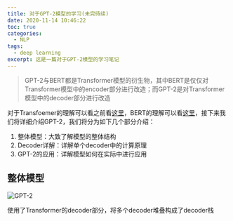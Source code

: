 ```yaml
---
title: 对于GPT-2模型的学习(未完待续)
date: 2020-11-14 10:46:22
toc: true
categories:
  - NLP
tags:
  - deep learning
excerpt: 这是一篇对于GPT-2模型的学习笔记
---
```


>   GPT-2与BERT都是Transformer模型的衍生物，其中BERT是仅仅对Transformer模型中的encoder部分进行改造；而GPT-2是对Transformer模型中的decoder部分进行改造

对于Transfoemer的理解可以看之前看[这里](https://xdren69.github.io/2020/10/13/learning-transformer/)，BERT的理解可以看[这里](https://xdren69.github.io/2020/10/18/learning-Bert/)，接下来我们将详细介绍GPT-2，我们将分为如下几个部分介绍：

1.  整体模型：大致了解模型的整体结构
2.  Decoder详解：详解单个decoder中的计算原理
3.  GPT-2的应用：详解模型如何在实际中进行应用



## 整体模型

![GPT-2](https://gitblog-1302688916.cos.ap-beijing.myqcloud.com/cs224n/202011/15/161733-313323.png)

使用了Transformer的decoder部分，将多个decoder堆叠构成了decoder栈